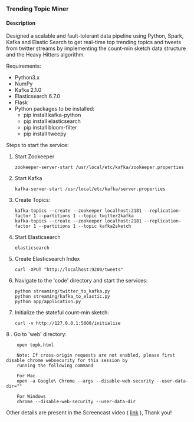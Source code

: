 ### Trending Topic Miner

#### Description

Designed a scalable and fault-tolerant data pipeline using Python, Spark, Kafka and Elastic Search to get real-time top trending topics and tweets from twitter streams by implementing the count-min sketch data structure and the Heavy Hitters algorithm.

Requirements:

 - Python3.x
 - NumPy
 - Kafka 2.1.0
 - Elasticsearch 6.7.0
 - Flask
 - Python packages to be installed:
    - pip install kafka-python
    - pip install elasticsearch
    - pip install bloom-filter
    - pip install tweepy

Steps to start the service:

 1. Start Zookeeper
 
        zookeeper-server-start /usr/local/etc/kafka/zookeeper.properties

 2. Start Kafka
 
        kafka-server-start /usr/local/etc/kafka/server.properties

 3. Create Topics:
 
        kafka-topics --create --zookeeper localhost:2181 --replication-factor 1 --partitions 1 --topic twitter2kafka
        kafka-topics --create --zookeeper localhost:2181 --replication-factor 1 --partitions 1 --topic kafka2sketch

 4. Start Elasticsearch
 
        elasticsearch

 5. Create Elasticsearch Index
 
        curl -XPUT "http://localhost:9200/tweets"

 6. Navigate to the 'code' directory and start the services:
 
        python streaming/twitter_to_kafka.py
        python streaming/kafka_to_elastic.py
        python app/application.py

 7. Initialize the stateful count-min sketch:
 
        curl -v http://127.0.0.1:5000/initialize

 8 . Go to 'web' directory:
 
        open topk.html

        Note: If cross-origin requests are not enabled, please first disable chrome websecurity for this session by
        running the following command 
        
        For Mac
        open -a Google\ Chrome --args --disable-web-security --user-data-dir=""
        
        For Windows
        chrome --disable-web-security --user-data-dir


Other details are present in the Screencast video ( [link](https://drive.google.com/open?id=1W0o-URpjh8saD_508anorfQPIC-DV_iX) ), Thank you!


